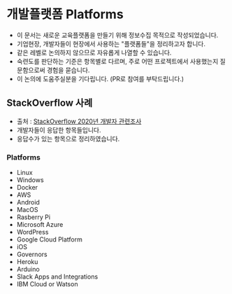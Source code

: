 # 개발플랫폼 Platforms
- 이 문서는 새로운 교육플랫폼을 만들기 위해 정보수집 목적으로 작성되었습니다.
- 기업현장, 개발자들이 현장에서 사용하는 "플랫폼들"을 정리하고자 합니다.
- 같은 레벨로 논의하지 않으므로 자유롭게 나열할 수 있습니다.
- 숙련도를 판단하는 기준은 항목별로 다르며, 주로 어떤 프로젝트에서 사용했는지 질문함으로써 경험을 묻습니다.
- 이 논의에 도움주실분을 기다립니다. (PR로 참여를 부탁드립니다.)

## StackOverflow 사례
- 출처 : [StackOverflow 2020년 개발자 관련조사](https://insights.stackoverflow.com/survey/2020)
- 개발자들이 응답한 항목들입니다.
- 응답수가 있는 항목으로 정리하였습니다.

### Platforms
- Linux
- Windows
- Docker
- AWS
- Android
- MacOS
- Rasberry Pi
- Microsoft Azure
- WordPress
- Google Cloud Platform
- iOS
- Governors
- Heroku
- Arduino
- Slack Apps and Integrations
- IBM Cloud or Watson
